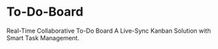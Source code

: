 # To-Do-Board
Real-Time Collaborative To-Do Board A Live-Sync Kanban Solution with Smart Task Management.
